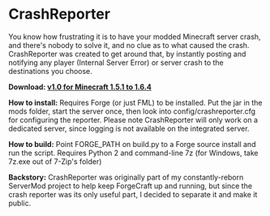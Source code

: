 CrashReporter
=============

You know how frustrating it is to have your modded Minecraft server crash, and there's nobody to solve it, and no clue as to what caused the crash. CrashReporter was created to get around that, by instantly posting and notifying any player (Internal Server Error) or server crash to the destinations you choose.

**Download: [v1.0 for Minecraft 1.5.1 to 1.6.4](https://dl.dropboxusercontent.com/u/861751/Mods/crashreporter/crashreporter-1.0.jar)**

**How to install:** Requires Forge (or just FML) to be installed. Put the jar in the mods folder, start the server once, then look into config/crashreporter.cfg for configuring the reporter. Please note CrashReporter will only work on a dedicated server, since logging is not available on the integrated server.

**How to build:** Point FORGE_PATH on build.py to a Forge source install and run the script. Requires Python 2 and command-line 7z (for Windows, take 7z.exe out of 7-Zip's folder)

**Backstory:** CrashReporter was originally part of my constantly-reborn ServerMod project to help keep ForgeCraft up and running, but since the crash reporter was its only useful part, I decided to separate it and make it public.